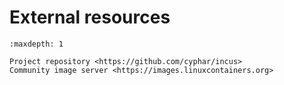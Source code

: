 # External resources

```{toctree}
:maxdepth: 1

Project repository <https://github.com/cyphar/incus>
Community image server <https://images.linuxcontainers.org>
```
